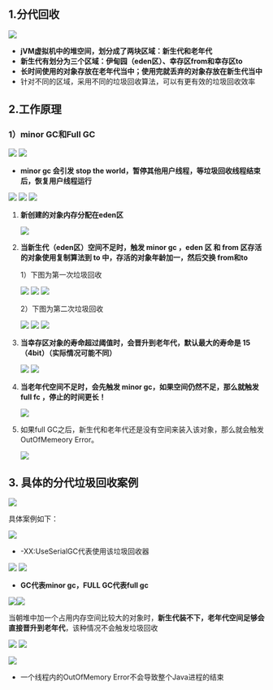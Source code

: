 ## 1.分代回收

![](assets/04分代垃圾回收机制/file-20250422205635115.png)

* **jVM虚拟机中的堆空间，划分成了两块区域：新生代和老年代**
* **新生代有划分为三个区域：伊甸园（eden区）、幸存区from和幸存区to**
* **长时间使用的对象存放在老年代当中；使用完就丢弃的对象存放在新生代当中**
* 针对不同的区域，采用不同的垃圾回收算法，可以有更有效的垃圾回收效率


## 2.工作原理

### 1）minor  GC和Full GC
![](assets/04分代垃圾回收机制/file-20250422210428050.png)
![](assets/04分代垃圾回收机制/file-20250422212107051.png)
*  **minor gc 会引发 stop the world，暂停其他用户线程，等垃圾回收线程结束后，恢复用户线程运行**

![](assets/04分代垃圾回收机制/file-20250422210515975.png)
![](assets/04分代垃圾回收机制/file-20250422212314964.png)
![](assets/04分代垃圾回收机制/file-20250422220649740.png)

1. **新创建的对象内存分配在eden区**

	![](assets/04分代垃圾回收机制/file-20250422210305910.png)

2. **当新生代（eden区）空间不足时，触发 minor gc ，eden 区 和 from 区存活的对象使用复制算法到 to 中，存活的对象年龄加一，然后交换 from和to**

	1）下图为第一次垃圾回收
	
	![](assets/04分代垃圾回收机制/file-20250422210804337.png)
	![](assets/04分代垃圾回收机制/file-20250422210905214.png)
	![](assets/04分代垃圾回收机制/file-20250422211342240.png)

   2）下图为第二次垃圾回收

	![](assets/04分代垃圾回收机制/file-20250422211615908.png)
	![](assets/04分代垃圾回收机制/file-20250422211647630.png)
	![](assets/04分代垃圾回收机制/file-20250422211702875.png)


3. **当幸存区对象的寿命超过阈值时，会晋升到老年代，默认最大的寿命是 15（4bit）（实际情况可能不同）**

	![](assets/04分代垃圾回收机制/file-20250422211808507.png)
	![](assets/04分代垃圾回收机制/file-20250422211823108.png)


4. **当老年代空间不足时，会先触发 minor gc，如果空间仍然不足，那么就触发 full fc ，停止的时间更长！**

	![](assets/04分代垃圾回收机制/file-20250422211913978.png)

5. 如果full GC之后，新生代和老年代还是没有空间来装入该对象，那么就会触发OutOfMemeory Error。

	![](assets/04分代垃圾回收机制/file-20250422215430280.png) 


## 3. 具体的分代垃圾回收案例

![](assets/04分代垃圾回收机制/file-20250422213353730.png)

具体案例如下：

![](assets/04分代垃圾回收机制/file-20250422213735408.png)
* -XX:UseSerialGC代表使用该垃圾回收器


![](assets/04分代垃圾回收机制/file-20250422214152118.png)
![](assets/04分代垃圾回收机制/file-20250422214237745.png)
* **GC代表minor gc，FULL GC代表full gc**

![](assets/04分代垃圾回收机制/file-20250422214459749.png)![](assets/04分代垃圾回收机制/file-20250422214625329.png) 

当朝堆中加一个占用内存空间比较大的对象时，**新生代装不下，老年代空间足够会直接晋升到老年代**，该种情况不会触发垃圾回收

![](assets/04分代垃圾回收机制/file-20250422215236592.png)
![](assets/04分代垃圾回收机制/file-20250422215416666.png)


![](assets/04分代垃圾回收机制/file-20250422215650742.png)
* 一个线程内的OutOfMemory Error不会导致整个Java进程的结束